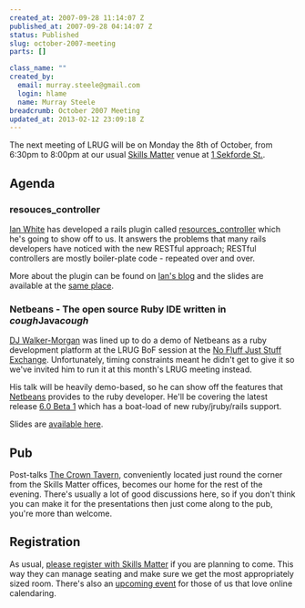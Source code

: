 ```yaml
--- 
created_at: 2007-09-28 11:14:07 Z
published_at: 2007-09-28 04:14:07 Z
status: Published
slug: october-2007-meeting
parts: []

class_name: ""
created_by: 
  email: murray.steele@gmail.com
  login: hlame
  name: Murray Steele
breadcrumb: October 2007 Meeting
updated_at: 2013-02-12 23:09:18 Z
---
```


The next meeting of LRUG will be on Monday the 8th of October, from 6:30pm to 8:00pm at our usual [Skills Matter](http://www.skillsmatter.com/) venue at [1 Sekforde St.](http://maps.google.co.uk/maps?f=q&hl=en&q=EC1R+0BE&layer=&ie=UTF8&z=16&om=1&iwloc=addr).

Agenda
------

### resouces_controller

[Ian White](http://blog.ardes.com/) has developed a rails plugin called [resources_controller](http://plugins.ardes.com/doc/resources_controller/) which he's going to show off to us.  It answers the problems that many rails developers have noticed with the new RESTful approach; RESTful controllers are mostly boiler-plate code - repeated over and over.  

More about the plugin can be found on [Ian's blog](http://blog.ardes.com/resources_controller) and the slides are available at the [same place](http://blog.ardes.com/2007/10/10/resources_controller-at-lrug).

### Netbeans - The open source Ruby IDE written in *cough*Java*cough*

[DJ Walker-Morgan](http://codepope.com/) was lined up to do a demo of Netbeans as a ruby development platform at the LRUG BoF session at the [No Fluff Just Stuff Exchange](http://www.nfjs-exchange.com/).  Unfortunately, timing constraints meant he didn't get to give it so we've invited him to run it at this month's LRUG meeting instead.

His talk will be heavily demo-based, so he can show off the features that [Netbeans](http://netbeans.org) provides to the ruby developer.  He'll be covering the latest release [6.0 Beta 1](http://www.netbeans.org/community/releases/60/index.html) which has a boat-load of new ruby/jruby/rails support.

Slides are [available here](http://homepage.mac.com/djjwm/LRUG.pdf).

## Pub

Post-talks [The Crown Tavern](http://fancyapint.com/pubs/pub199.html), conveniently located just round the corner from the Skills Matter offices, becomes our home for the rest of the evening.  There's usually a lot of good discussions here, so if you don't think you can make it for the presentations then just come along to the pub, you're more than welcome.

Registration
------------

As usual, [please register with Skills Matter](http://www.skillsmatter.com/lrug) if you are planning to come.  This way they can manage seating and make sure we get the most appropriately sized room.  There's also an [upcoming event](http://upcoming.yahoo.com/event/271749/) for those of us that love online calendaring. 

